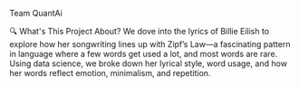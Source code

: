 Team QuantAi

🔍 What's This Project About?
We dove into the lyrics of Billie Eilish to explore how her songwriting lines up with Zipf’s Law—a fascinating pattern in language where a few words get used a lot, and most words are rare. Using data science, we broke down her lyrical style, word usage, and how her words reflect emotion, minimalism, and repetition.
